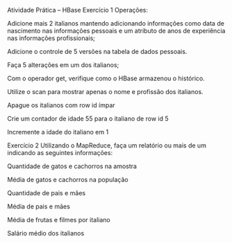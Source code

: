 Atividade Prática – HBase
Exercício 1
Operações:

Adicione mais 2 italianos mantendo adicionando informações como data de nascimento nas informações pessoais e um atributo de anos de experiência nas informações profissionais;

Adicione o controle de 5 versões na tabela de dados pessoais.

Faça 5 alterações em um dos italianos;

Com o operador get, verifique como o HBase armazenou o histórico.

Utilize o scan para mostrar apenas o nome e profissão dos italianos.

Apague os italianos com row id ímpar

Crie um contador de idade 55 para o italiano de row id 5

Incremente a idade do italiano em 1

Exercício 2
Utilizando o MapReduce, faça um relatório ou mais de um indicando as seguintes informações:

Quantidade de gatos e cachorros na amostra

Média de gatos e cachorros na população

Quantidade de pais e mães

Média de pais e mães

Média de frutas e filmes por italiano

Salário médio dos italianos